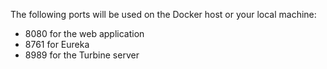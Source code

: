 The following ports will be used on the Docker host or your local machine:

- 8080 for the web application
- 8761 for Eureka
- 8989 for the Turbine server
